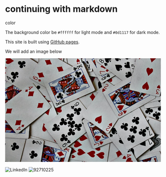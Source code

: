 # continuing with markdown
color

The background color  be `#ffffff` for light mode and `#0d1117` for dark mode.

This site is built using [GitHub pages](https://pages.github.com/).

We will add an image below

![play your cards right](https://github.com/mungaig/docs_test/blob/main/cards.jpg)

![LinkedIn](https://user-images.githubusercontent.com/92710225/215675163-35864cc4-9f84-416f-b068-89cf79645938.jpg)
![92710225](https://user-images.githubusercontent.com/92710225/215676570-0ece7d1c-850f-4e6e-bc66-4b82de88822d.jpg)
